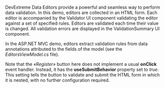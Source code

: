 DevExtreme Data Editors provide a&nbsp;powerful and seamless way to&nbsp;perform data validation. In&nbsp;this demo, editors are collected in&nbsp;an&nbsp;HTML&nbsp;form. Each editor is&nbsp;accompanied by&nbsp;the Validator UI component validating the editor against a&nbsp;set of&nbsp;specified rules. Editors are validated each time their value is&nbsp;changed. All validation errors are displayed in&nbsp;the ValidationSummary UI component.



In&nbsp;the ASP.NET MVC&nbsp;demo, editors extract validation rules from data annotations attributed to&nbsp;the fields of&nbsp;the model (see the _EditorsViewModel.cs_ file).



Note that the _&laquo;Register&raquo;_ button here does not implement a&nbsp;usual **onClick** event handler. Instead, it&nbsp;has the **useSubmitBehavior** property set to _true_. This setting tells the button to&nbsp;validate and submit the HTML form in&nbsp;which it&nbsp;is&nbsp;nested, with no&nbsp;further configuration required.